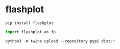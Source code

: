 # flashplot

```
pip install flashplot
```

```python
import flashplot as fp
```

```python
python3 -m twine upload --repository pypi dist/*
```
